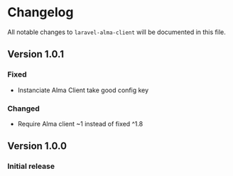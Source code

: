 # Changelog

All notable changes to `laravel-alma-client` will be documented in this file.

## **Version 1.0.1**

### Fixed
- Instanciate Alma Client take good config key

### Changed
- Require Alma client ~1 instead of fixed ^1.8

## **Version 1.0.0**

### Initial release
